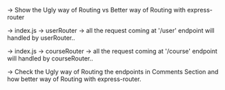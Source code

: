 -> Show the Ugly way of Routing  vs  Better way of Routing with express-router

-> index.js ->  userRouter -> all the request coming at  '/user' endpoint will handled by userRouter..

-> index.js ->  courseRouter -> all the request coming at  '/course' endpoint will handled by courseRouter..

-> Check the Ugly way of Routing the endpoints in Comments Section and how better way of Routing with express-router.